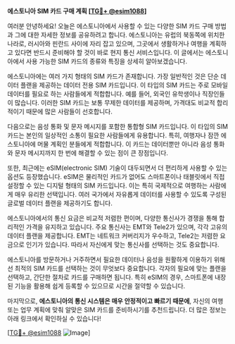 **에스토니아 SIM 카드 구매 계획 [[TG💪+ @esim1088](https://t.me/s/esim1088)]**

여러분 안녕하세요! 오늘은 에스토니아에서 사용할 수 있는 다양한 SIM 카드 구매 방법과 그에 대한 자세한 정보를 공유하려고 합니다. 에스토니아는 유럽의 북동쪽에 위치한 나라로, 러시아와 핀란드 사이에 자리 잡고 있으며, 그곳에서 생활하거나 여행을 계획하고 있다면 반드시 준비해야 할 것이 바로 현지 통신 서비스입니다. 이 글에서는 에스토니아에서 사용 가능한 SIM 카드의 종류와 특징을 상세히 알아보겠습니다.

에스토니아에는 여러 가지 형태의 SIM 카드가 존재합니다. 가장 일반적인 것은 단순 데이터 플랜을 제공하는 데이터 전용 SIM 카드입니다. 이 타입의 SIM 카드는 주로 모바일 데이터를 필요로 하는 사람들에게 적합합니다. 예를 들어, 외국인 유학생이나 직장인들이 많습니다. 이러한 SIM 카드는 보통 무제한 데이터를 제공하며, 가격대도 비교적 합리적이기 때문에 많은 사람들이 선호합니다.

다음으로는 음성 통화 및 문자 메시지를 포함한 통합형 SIM 카드입니다. 이 타입의 SIM 카드는 본인의 일상적인 소통이 필요한 사람들에게 유용합니다. 특히, 여행자나 잠깐 에스토니아에 머물 계획인 분들에게 적합합니다. 이 카드는 데이터뿐만 아니라 음성 통화와 문자 메시지까지 한 번에 해결할 수 있는 점이 큰 장점입니다.

또한, 최근에는 eSIM(electronic SIM) 기술이 대두되면서 더 편리하게 사용할 수 있는 옵션도 등장했습니다. eSIM은 물리적인 카드가 없어도 스마트폰이나 태블릿에서 직접 설정할 수 있는 디지털 형태의 SIM 카드입니다. 이는 특히 국제적으로 여행하는 사람에게 매우 유리한 선택입니다. 여러 국가에서 자유롭게 데이터를 사용할 수 있도록 구성된 글로벌 데이터 플랜을 제공하기도 합니다.

에스토니아에서의 통신 요금은 비교적 저렴한 편이며, 다양한 통신사가 경쟁을 통해 합리적인 가격을 유지하고 있습니다. 주요 통신사는 EMT와 Tele2가 있으며, 각각 고유의 데이터 플랜을 제공합니다. EMT는 네트워크 커버리지가 우수하고, Tele2는 저렴한 요금으로 인기가 있습니다. 따라서 자신에게 맞는 통신사를 선택하는 것도 중요합니다.

에스토니아를 방문하거나 거주하면서 필요한 데이터나 음성을 원활하게 이용하기 위해선 최적의 SIM 카드를 선택하는 것이 무엇보다 중요합니다. 각자의 필요에 맞는 플랜을 선택하고, 간단한 절차로 카드를 구매하면 됩니다. 특히 eSIM의 경우, 스마트폰에 내장된 기능을 활용해 쉽게 등록할 수 있으므로 시간을 절약할 수 있습니다.

마지막으로, **에스토니아의 통신 시스템은 매우 안정적이고 빠르기 때문에**, 자신의 여행 또는 업무 계획에 맞춰 알맞은 SIM 카드를 준비하시기를 추천드립니다. 더 많은 정보는 아래 링크에서 확인하실 수 있습니다! 

[[TG💪+ @esim1088](https://t.me/s/esim1088) ![Image](https://i.postimg.cc/Y0z9fWf4/image.png)]